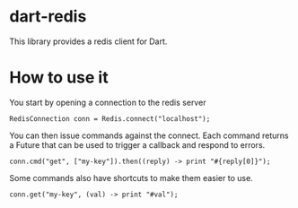 # dart-redis

This library provides a redis client for Dart.

# How to use it

You start by opening a connection to the redis server

    RedisConnection conn = Redis.connect("localhost");

You can then issue commands against the connect. Each command returns a Future
that can be used to trigger a callback and respond to errors.

    conn.cmd("get", ["my-key"]).then((reply) -> print "#{reply[0]}");

Some commands also have shortcuts to make them easier to use.

    conn.get("my-key", (val) -> print "#val");
